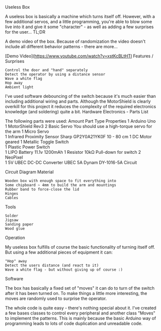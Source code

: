 Useless Box

A useless box is basically a machine which turns itself off. However, with a few additional servos, and a little programming, you're able to blow some live into it and give it some "character" - as well as adding a few surprises for the user...
TL;DR

A demo video of the box. Because of randomization the video doesn't include all different behavior patterns - there are more...

[Demo Video](https://www.youtube.com/watch?v=xstKcBLtHTI
Features / Surprises

    Control the door and "hand" separately
    Detect the operator by using a distance sensor
    Wave a white flag
    Hop away
    Ambient light

I've used software debouncing of the switch because it's much easier than including additional wiring and parts. Although the MotorShield is clearly overkill for this project it reduces the complexity of the required electronics knowledge (and soldering) quite a bit.
Hardware
Electronics - Parts List

The following parts were used:
Amount 	Part Type 	Properties
1 	Arduino Uno 	
1 	MotorShield 	Rev3
2 	Basic Servo 	You should use a high-torque servo for the arm
1 	Micro Servo 	
1 	Infrared Proximity Sensor Sharp GP2Y0A21YK0F 	10 - 80 cm
1 	DC Motor 	geared
1 	Metallic Toggle Switch 	
1 	Plastic Power Switch 	
1 	LIPO Battery 	11.1v 1200mAh
1 	Resistor 	10kΩ Pull-down for switch
2 	NeoPixel 	
1 	5V UBEC DC-DC Converter 	UBEC 5A Dynam DY-1016-5A
Circuit

Circuit Diagram
Material

    Wooden box with enough space to fit everything into
    Some chipboard ~ 4mm to build the arm and mountings
    Rubber band to force-close the lid
    Hinges
    Cables

Tools

    Solder
    Jigsaw
    Sanding paper
    Wood glue

Operation

My useless box fulfills of course the basic functionality of turning itself off. But using a few additional pieces of equipment it can:

    "Hop" away
    Detect the users distance (and react to it)
    Wave a white flag - but without giving up of course :)

Software

The box has basically a fixed set of "moves" it can do to turn of the switch after it has been turned on. To make things a little more interesting, the moves are randomly used to surprise the operator.

The whole code is quite easy - there's nothing special about it. I've created a few bases classes to control every peripheral and another class "Moves" to implement the patterns. This is mainly because the basic Arduino way of programming leads to lots of code duplication and unreadable code.
